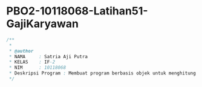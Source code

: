 # PBO2-10118068-Latihan51-GajiKaryawan
```java
/**
 *	
 * @author
 * NAMA     : Satria Aji Putra
 * KELAS    : IF-2
 * NIM      : 10118068
 * Deskripsi Program : Membuat program berbasis objek untuk menghitung gaji karyawan
 */
 ```
